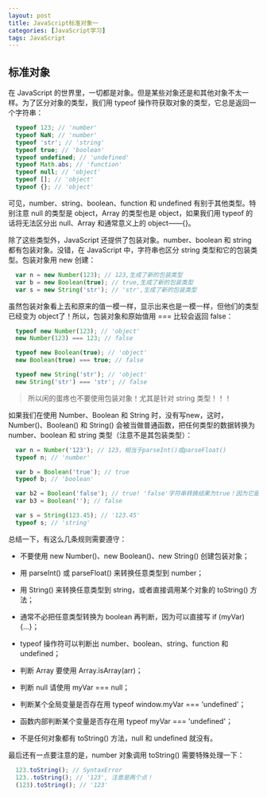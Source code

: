 ```yaml
---
layout: post
title: JavaScript标准对象一
categories: [JavaScript学习]
tags: JavaScript
---
```


## 标准对象
在 JavaScript 的世界里，一切都是对象。但是某些对象还是和其他对象不太一样。为了区分对象的类型，我们用 typeof 操作符获取对象的类型，它总是返回一个字符串：
```javascript
  typeof 123; // 'number'
  typeof NaN; // 'number'
  typeof 'str'; // 'string'
  typeof true; // 'boolean'
  typeof undefined; // 'undefined'
  typeof Math.abs; // 'function'
  typeof null; // 'object'
  typeof []; // 'object'
  typeof {}; // 'object'
```
可见，number、string、boolean、function 和 undefined 有别于其他类型。特别注意 null 的类型是 object，Array 的类型也是 object，如果我们用 typeof 的话将无法区分出 null、Array 和通常意义上的 object——{}。

除了这些类型外，JavaScript 还提供了包装对象。number、boolean 和 string 都有包装对象。没错，在 JavaScript 中，字符串也区分 string 类型和它的包装类型。包装对象用 new 创建：
```javascript
  var n = new Number(123); // 123,生成了新的包装类型
  var b = new Boolean(true); // true,生成了新的包装类型
  var s = new String('str'); // 'str',生成了新的包装类型
```
虽然包装对象看上去和原来的值一模一样，显示出来也是一模一样，但他们的类型已经变为 object了！所以，包装对象和原始值用 === 比较会返回 false：
```javascript
  typeof new Number(123); // 'object'
  new Number(123) === 123; // false

  typeof new Boolean(true); // 'object'
  new Boolean(true) === true; // false

  typeof new String('str'); // 'object'
  new String('str') === 'str'; // false
```
>所以闲的蛋疼也不要使用包装对象！尤其是针对 string 类型！！！

如果我们在使用 Number、Boolean 和 String 时，没有写new，这时，Number()、Boolean() 和 String() 会被当做普通函数，把任何类型的数据转换为 number、boolean 和 string 类型（注意不是其包装类型）：
```javascript
  var n = Number('123'); // 123，相当于parseInt()或parseFloat()
  typeof n; // 'number'

  var b = Boolean('true'); // true
  typeof b; // 'boolean'

  var b2 = Boolean('false'); // true! 'false'字符串转换结果为true！因为它是非空字符串！
  var b3 = Boolean(''); // false

  var s = String(123.45); // '123.45'
  typeof s; // 'string'
```

总结一下，有这么几条规则需要遵守：
* 不要使用 new Number()、new Boolean()、new String() 创建包装对象；

* 用 parseInt() 或 parseFloat() 来转换任意类型到 number；

* 用 String() 来转换任意类型到 string，或者直接调用某个对象的 toString() 方法；

* 通常不必把任意类型转换为 boolean 再判断，因为可以直接写 if (myVar) {...}；

* typeof 操作符可以判断出 number、boolean、string、function 和 undefined；

* 判断 Array 要使用 Array.isArray(arr)；

* 判断 null 请使用 myVar === null；

* 判断某个全局变量是否存在用 typeof window.myVar === 'undefined'；

* 函数内部判断某个变量是否存在用 typeof myVar === 'undefined'；

* 不是任何对象都有 toString() 方法，null 和 undefined 就没有。

最后还有一点要注意的是，number 对象调用 toString() 需要特殊处理一下：
```javascript
  123.toString(); // SyntaxError
  123..toString(); // '123', 注意是两个点！
  (123).toString(); // '123'
```
